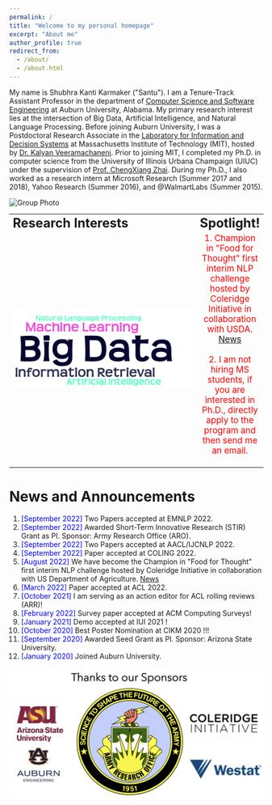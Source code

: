 ```yaml
---
permalink: /
title: "Welcome to my personal homepage"
excerpt: "About me"
author_profile: true
redirect_from: 
  - /about/
  - /about.html
---
```






My name is Shubhra Kanti Karmaker ("Santu"). I am a Tenure-Track Assistant Professor in the department of [Computer Science and Software Engineering](https://www.eng.auburn.edu/comp/) at Auburn University, Alabama. My primary research interest lies at the intersection of Big Data, Artificial Intelligence, and Natural Language Processing. Before joining Auburn University, I was a Postdoctoral Research Associate in the [Laboratory for Information and Decision Systems](https://lids.mit.edu/) at Massachusetts Institute of Technology (MIT), hosted by [Dr. Kalyan Veeramachaneni](https://kalyan.lids.mit.edu/). Prior to joining MIT, I completed my Ph.D. in computer science from the University of Illinois Urbana Champaign (UIUC) under the supervision of [Prof. ChengXiang Zhai](http://czhai.cs.illinois.edu/). During my Ph.D., I also worked as a research intern at Microsoft Research (Summer 2017 and 2018), Yahoo Research (Summer 2016), and @WalmartLabs (Summer 2015).

![Group Photo](/images/students/Group.png)

<table style="border-collapse: collapse; border: none;" align="center">
 <tr style="border: none;">
    <td style="border: none;" align="left"><b style="font-size:25px">Research Interests</b></td>
    <td style="border: none;" align="center"><b style="font-size:25px">Spotlight!</b></td>
 </tr>
 <tr>
    <td style="border: none;" align="left" width="500"> <img src="images/ResearchInterest.png" alt="" /></td>
    <td style="border: none;" align="center"><span style="color:red; font-size:17px"> 
    	1. Champion in "Food for Thought" first interim NLP challenge hosted by Coleridge Initiative in collaboration with USDA. <a href="https://coleridgeinitiative.org/food-for-thought/news/">News</a><br/><br/>
	2. I am not hiring MS students, if you are interested in Ph.D., directly apply to the program and then send me an email.<br/><br/>
    </span>
    </td>
 </tr>
</table>


News and Announcements
======================
1. <span style="color:blue">[September 2022] </span>  Two Papers accepted at EMNLP 2022.
1. <span style="color:blue">[September 2022] </span>  Awarded Short-Term Innovative Research (STIR) Grant as PI. Sponsor: Army Research Office (ARO).
1. <span style="color:blue">[September 2022] </span>  Two Papers accepted at AACL/IJCNLP 2022.
1. <span style="color:blue">[September 2022] </span>  Paper accepted at COLING 2022.
1. <span style="color:blue">[August 2022] </span>  We have become the Champion in "Food for Thought" first interim NLP challenge hosted by Coleridge Initiative in collaboration with US Department of Agriculture. <a href="https://coleridgeinitiative.org/food-for-thought/news/">News</a>
1. <span style="color:blue">[March 2022] </span>  Paper accepted at ACL 2022.
1. <span style="color:blue">[October 2021] </span>  I am serving as an action editor for ACL rolling reviews (ARR)!
1. <span style="color:blue">[February 2022] </span>  Survey paper accepted at ACM Computing Surveys!
1. <span style="color:blue">[January 2021] </span>  Demo accepted at IUI 2021 !
1. <span style="color:blue">[October 2020] </span>  Best Poster Nomination at CIKM 2020 !!!
1. <span style="color:blue">[September 2020] </span>  Awarded Seed Grant as PI. Sponsor: Arizona State University.
1. <span style="color:blue">[January 2020] </span>  Joined Auburn University.


![Sponsor](/images/Sponsor.png)



